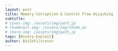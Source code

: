 ```yaml
---
layout: post
title: Memory Corruption & Control Flow Hijacking
subtitle: 
# cover-img: /assets/img/path.jp
# thumbnail-img: /assets/img/thumb.pn
# share-img: /assets/img/path.jp
tags: [Binary-Exploit]
author: BitInfiltrator
---
```


